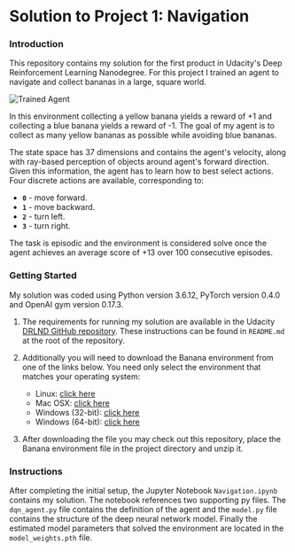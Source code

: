 [//]: # (Image References)

[image1]: https://user-images.githubusercontent.com/10624937/42135619-d90f2f28-7d12-11e8-8823-82b970a54d7e.gif "Trained Agent"

# Solution to Project 1: Navigation

### Introduction

This repository contains my solution for the first product in Udacity's Deep Reinforcement Learning Nanodegree. For this project I trained an agent to navigate and collect bananas in a large, square world.

![Trained Agent][image1]

In this environment collecting a yellow banana yields a reward of +1 and collecting a blue banana yields a reward of -1. The goal of my agent is to collect as many yellow bananas as possible while avoiding blue bananas.

The state space has 37 dimensions and contains the agent's velocity, along with ray-based perception of objects around agent's forward direction.  Given this information, the agent has to learn how to best select actions.  Four discrete actions are available, corresponding to:
- **`0`** - move forward.
- **`1`** - move backward.
- **`2`** - turn left.
- **`3`** - turn right.

The task is episodic and the environment is considered solve once the agent achieves an average score of +13 over 100 consecutive episodes.

### Getting Started

My solution was coded using Python version 3.6.12, PyTorch version 0.4.0 and OpenAI gym version 0.17.3.

1. The requirements for running my solution are available in the Udacity [DRLND GitHub repository](https://github.com/udacity/deep-reinforcement-learning#dependencies). These instructions can be found in `README.md` at the root of the repository.

2. Additionally you will need to download the Banana environment from one of the links below.  You need only select the environment that matches your operating system:
    - Linux: [click here](https://s3-us-west-1.amazonaws.com/udacity-drlnd/P1/Banana/Banana_Linux.zip)
    - Mac OSX: [click here](https://s3-us-west-1.amazonaws.com/udacity-drlnd/P1/Banana/Banana.app.zip)
    - Windows (32-bit): [click here](https://s3-us-west-1.amazonaws.com/udacity-drlnd/P1/Banana/Banana_Windows_x86.zip)
    - Windows (64-bit): [click here](https://s3-us-west-1.amazonaws.com/udacity-drlnd/P1/Banana/Banana_Windows_x86_64.zip)

3. After downloading the file you may check out this repository, place the Banana environment file in the project directory and unzip it. 

### Instructions

After completing the initial setup, the Jupyter Notebook `Navigation.ipynb` contains my solution. The notebook references two supporting py files. The `dqn_agent.py` file contains the definition of the agent and the `model.py` file contains the structure of the deep neural network model. Finally the estimated model parameters that solved the environment are located in the `model_weights.pth` file.
